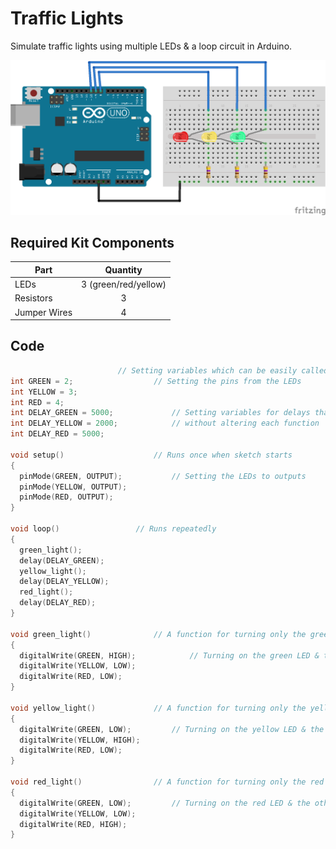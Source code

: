 # Traffic Lights

Simulate traffic lights using multiple LEDs & a loop circuit in Arduino.

![alt text](traffic-lights.png "Traffic Light Circuit")

## Required Kit Components
| Part          | Quantity  		|
| ------------- |:---------------------:|
| LEDs		| 3 (green/red/yellow)	|
| Resistors	| 3			|
| Jumper Wires	| 4     		|

## Code
```cpp
						// Setting variables which can be easily called to later
int GREEN = 2;					// Setting the pins from the LEDs
int YELLOW = 3;
int RED = 4;
int DELAY_GREEN = 5000;				// Setting variables for delays that can be adjusted
int DELAY_YELLOW = 2000;			// without altering each function
int DELAY_RED = 5000;

void setup()					// Runs once when sketch starts
{
  pinMode(GREEN, OUTPUT);			// Setting the LEDs to outputs
  pinMode(YELLOW, OUTPUT);
  pinMode(RED, OUTPUT);
}

void loop()					// Runs repeatedly
{
  green_light();
  delay(DELAY_GREEN);
  yellow_light();
  delay(DELAY_YELLOW);
  red_light();
  delay(DELAY_RED);
}

void green_light()				// A function for turning only the green LED on
{
  digitalWrite(GREEN, HIGH);			// Turning on the green LED & the others off
  digitalWrite(YELLOW, LOW);
  digitalWrite(RED, LOW);
}

void yellow_light()				// A function for turning only the yellow LED on
{
  digitalWrite(GREEN, LOW);			// Turning on the yellow LED & the others off
  digitalWrite(YELLOW, HIGH);
  digitalWrite(RED, LOW);
}

void red_light()				// A function for turning only the red LED on
{
  digitalWrite(GREEN, LOW);			// Turning on the red LED & the others off
  digitalWrite(YELLOW, LOW);
  digitalWrite(RED, HIGH);
}
```
